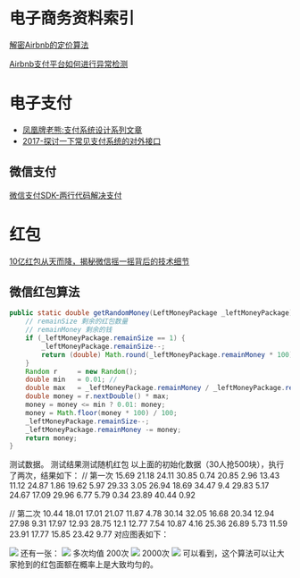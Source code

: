 # 电子商务资料索引
[解密Airbnb的定价算法](http://www.infoq.com/cn/articles/decryption-airbnb-pricing-algorithm?utm_campaign=rightbar_v2&utm_source=infoq&utm_medium=articles_link&utm_content=link_text)

[Airbnb支付平台如何进行异常检测](http://www.infoq.com/cn/news/2016/03/Airbnb-FFT-anomaly-detection)


# 电子支付


- [凤凰牌老熊:支付系统设计系列文章](http://blog.lixf.cn/essay/2016/10/08/account-1/)
- [2017-探讨一下常见支付系统的对外接口](https://segmentfault.com/a/1190000008942039)

## 微信支付
[微信支付SDK-两行代码解决支付 ](http://arccode.net/2016/05/02/%E5%BE%AE%E4%BF%A1%E6%94%AF%E4%BB%98SDK-%E4%B8%A4%E8%A1%8C%E4%BB%A3%E7%A0%81%E8%A7%A3%E5%86%B3%E6%94%AF%E4%BB%98/?hmsr=toutiao.io&utm_medium=toutiao.io&utm_source=toutiao.io)

# 红包

[10亿红包从天而降，揭秘微信摇一摇背后的技术细节](http://www.infoq.com/cn/articles/1-billion-bonus-from-the-clouds)
## 微信红包算法
```java
public static double getRandomMoney(LeftMoneyPackage _leftMoneyPackage) {
    // remainSize 剩余的红包数量
    // remainMoney 剩余的钱
    if (_leftMoneyPackage.remainSize == 1) {
        _leftMoneyPackage.remainSize--;
        return (double) Math.round(_leftMoneyPackage.remainMoney * 100) / 100;
    }
    Random r     = new Random();
    double min   = 0.01; //
    double max   = _leftMoneyPackage.remainMoney / _leftMoneyPackage.remainSize * 2;
    double money = r.nextDouble() * max;
    money = money <= min ? 0.01: money;
    money = Math.floor(money * 100) / 100;
    _leftMoneyPackage.remainSize--;
    _leftMoneyPackage.remainMoney -= money;
    return money;
}
```
测试数据。
测试结果测试随机红包
以上面的初始化数据（30人抢500块），执行了两次，结果如下：
// 第一次
15.69    21.18    24.11    30.85    0.74    20.85    2.96    13.43    11.12    24.87    1.86    19.62    5.97    29.33    3.05    26.94    18.69    34.47    9.4    29.83    5.17    24.67    17.09    29.96    6.77    5.79    0.34    23.89    40.44    0.92

// 第二次
10.44    18.01    17.01    21.07    11.87    4.78    30.14    32.05    16.68    20.34    12.94    27.98    9.31    17.97    12.93    28.75    12.1    12.77    7.54    10.87    4.16    25.36    26.89    5.73    11.59    23.91    17.77    15.85    23.42    9.77
对应图表如下：

![](https://pic4.zhimg.com/383a5c9dd7451db4d1bde8f59dcc66fb_b.png)
还有一张：
![](https://pic1.zhimg.com/f3db54ba944f208ed8917651cbb7ce70_b.png)
多次均值
200次
![](https://pic2.zhimg.com/90c57b9fed9398b866e636a910e8f86d_b.png)
2000次
![](https://pic1.zhimg.com/9c9d0c51d6528c2ac6ae599a640c271c_b.png)
可以看到，这个算法可以让大家抢到的红包面额在概率上是大致均匀的。

